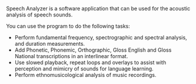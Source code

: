 <p>Speech Analyzer is a software application that can be used for the acoustic analysis of speech sounds.</p>
<p>You can use the program to do the following tasks:</p>
<ul>
<li>Perform fundamental frequency, spectrographic and spectral analysis, and duration measurements.</li>
<li>Add Phonetic, Phonemic, Orthographic, Gloss English and Gloss National transcriptions in an interlinear format.</li>
<li>Use slowed playback, repeat loops and overlays to assist with perception and mimicry of sounds for language learning.</li>
<li>Perform ethnomusicological analysis of music recordings.</li>
</ul>
